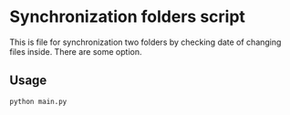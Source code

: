 # Synchronization folders script
This is file for synchronization two folders by checking date of changing files inside. There are some option.

## Usage
```bash
python main.py
```
